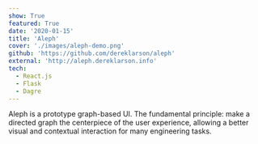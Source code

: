 ```yaml
---
show: True
featured: True
date: '2020-01-15'
title: 'Aleph'
cover: './images/aleph-demo.png'
github: 'https://github.com/dereklarson/aleph'
external: 'http://aleph.dereklarson.info'
tech:
  - React.js
  - Flask
  - Dagre
---
```


Aleph is a prototype graph-based UI. The fundamental principle: make a directed graph
the centerpiece of the user experience, allowing a better visual and contextual
interaction for many engineering tasks.
